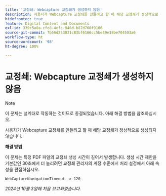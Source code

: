 ```yaml
---
title: '교정쇄: Webcapture 교정쇄가 생성하지 않음'
description: 사용자가 Webcapture 교정쇄를 만들려고 할 때 해당 교정쇄가 정상적으로 생성되지 않습니다.
hidefromtoc: true
feature: Digital Content and Documents
exl-id: 339c5a0a-cfc8-4cfc-946d-b87d760f9106
source-git-commit: 7b66d253831c83bf6166cc5be39e18be704503a6
workflow-type: ht
source-wordcount: '98'
ht-degree: 100%

---
```


# 교정쇄: Webcapture 교정쇄가 생성하지 않음

>[!NOTE]
>
>이 문제는 설계대로 작동하는 것이므로 종결되었습니다. 아래 해결 방법을 참조하십시오.

사용자가 Webcapture 교정쇄를 만들려고 할 때 해당 교정쇄가 정상적으로 생성되지 않습니다.

**해결 방법**

이 문제는 특정 PDF 파일의 교정쇄 생성 시간이 길어서 발생합니다. 생성 시간 제한을 기본값인 30초에서 더 늘리려면 교정쇄 관리자의 계정 수준에서 처리 설정에서 아래 속성을 편집하십시오.

`WebCaptureNavigationTimeout -> 120`

_2024년 10월 3일에 처음 보고되었습니다._

